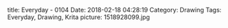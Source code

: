 title: Everyday - 0104
Date: 2018-02-18 04:28:19
Category: Drawing
Tags: Everyday, Drawing, Krita
picture: 1518928099.jpg
